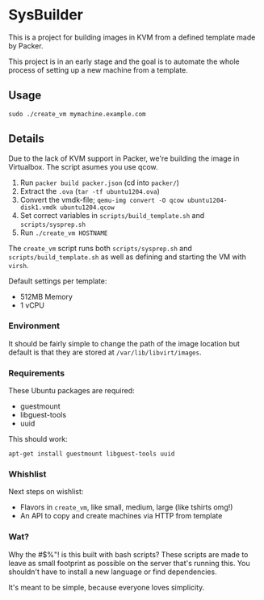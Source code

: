# SysBuilder

This is a project for building images in KVM from a defined template made by
Packer.

This project is in an early stage and the goal is to automate the whole process
of setting up a new machine from a template.

## Usage

    sudo ./create_vm mymachine.example.com

## Details

Due to the lack of KVM support in Packer, we're building the image in
Virtualbox. The script asumes you use qcow.

1. Run `packer build packer.json` (cd into `packer/`)
2. Extract the `.ova` (`tar -tf ubuntu1204.ova`)
3. Convert the vmdk-file; `qemu-img convert -O qcow ubuntu1204-disk1.vmdk ubuntu1204.qcow`
4. Set correct variables in `scripts/build_template.sh` and `scripts/sysprep.sh`
5. Run `./create_vm HOSTNAME`

The `create_vm` script runs both `scripts/sysprep.sh` and `scripts/build_template.sh` as
well as defining and starting the VM with `virsh`.

Default settings per template:

* 512MB Memory
* 1 vCPU

### Environment

It should be fairly simple to change the path of the image location but default
is that they are stored at `/var/lib/libvirt/images`.

### Requirements

These Ubuntu packages are required:

* guestmount
* libguest-tools
* uuid

This should work:

    apt-get install guestmount libguest-tools uuid

### Whishlist

Next steps on wishlist:
* Flavors in `create_vm`, like small, medium, large (like tshirts omg!)
* An API to copy and create machines via HTTP from template

### Wat?

Why the #$%"! is this built with bash scripts? These scripts are made to leave
as small footprint as possible on the server that's running this. You shouldn't
have to install a new language or find dependencies.

It's meant to be simple, because everyone loves simplicity.
